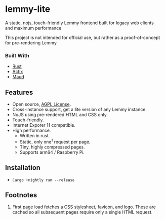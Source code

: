 # lemmy-lite
A static, nojs, touch-friendly Lemmy frontend built for legacy web clients and maximum performance

This project is not intended for official use, but rather as a proof-of-concept for pre-rendering Lemmy

### Built With

- [Rust](https://www.rust-lang.org)
- [Actix](https://actix.rs)
- [Maud](https://maud.lambda.xyz)

## Features

- Open source, [AGPL License](/LICENSE).
- Cross-instance support, get a lite version of any Lemmy instance.
- NoJS using pre-rendered HTML and CSS only.
- Touch-friendly.
- Internet Exporer 11 compatible.
- High performance.
  - Written in rust.
  - Static, only one<sup>1</sup> request per page.
  - Tiny, highly compressed pages.
  - Supports arm64 / Raspberry Pi.
  
## Installation

- `Cargo +nightly run --release`

## Footnotes

1. First page load fetches a CSS stylesheet, favicon, and logo. These are cached so all subsequent pages require only a single HTML request.
